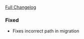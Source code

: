 [Full Changelog][changelog]

### Fixed

- Fixes incorrect path in migration

[changelog]: https://github.com/hassio-addons/addon-pi-hole/compare/v2.0.3...v2.0.4